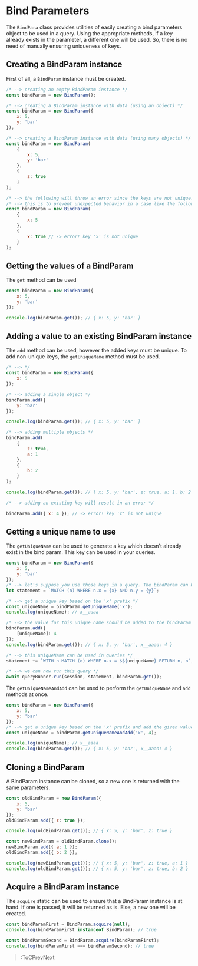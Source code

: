 # Bind Parameters

The `BindPara` class provides utilities of easily creating a bind parameters object to be used in a query. Using the appropriate methods, if a key already exists in the parameter, a different one will be used. So, there is no need of manually ensuring uniqueness of keys.

## Creating a BindParam instance

First of all, a `BindParam` instance must be created.
```js
/* --> creating an empty BindParam instance */
const bindParam = new BindParam();

/* --> creating a BindParam instance with data (using an object) */
const bindParam = new BindParam({
    x: 5,
    y: 'bar'
});

/* --> creating a BindParam instance with data (using many objects) */
const bindParam = new BindParam(
    {
        x: 5,
        y: 'bar'
    },
    {
        z: true
    }
);

/* --> the following will throw an error since the keys are not unique. To add non-unique keys, the `getUniqueName` method must be used */
/* --> this is to prevent unexpected behavior in a case like the following: "n1.x = {x}, n2.x = {x}", where a different value is intended to be used each time */
const bindParam = new BindParam(
    {
        x: 5
    },
    {
        x: true // -> error! key 'x' is not unique
    }
);
```

## Getting the values of a BindParam

The `get` method can be used

```js
const bindParam = new BindParam({
    x: 5,
    y: 'bar'
});

console.log(bindParam.get()); // { x: 5, y: 'bar' }
```

## Adding a value to an existing BindParam instance

The `add` method can be used, however the added keys must be unique. To add non-unique keys, the `getUniqueName` method must be used.

```js
/* --> */
const bindParam = new BindParam({
    x: 5
});

/* --> adding a single object */
bindParam.add({
    y: 'bar'
});

console.log(bindParam.get()); // { x: 5, y: 'bar' }

/* --> adding multiple objects */
bindParam.add(
    {
        z: true,
        a: 1
    },
    {
        b: 2
    }
);

console.log(bindParam.get()); // { x: 5, y: 'bar', z: true, a: 1, b: 2 }

/* --> adding an existing key will result in an error */

bindParam.add({ x: 4 }); // -> error! key 'x' is not unique
```

## Getting a unique name to use

The `getUniqueName` can be used to generate a key which doesn't already exist in the bind param. This key can be used in your queries.

```js
const bindParam = new BindParam({
    x: 5,
    y: 'bar'
});
/* --> let's suppose you use those keys in a query. The bindParam can be used as a parameter when we run it */
let statement = `MATCH (n) WHERE n.x = {x} AND n.y = {y}`;

/* --> get a unique key based on the 'x' prefix */
const uniqueName = bindParam.getUniqueName('x');
console.log(uniqueName); // x__aaaa

/* --> the value for this unique name should be added to the bindParam */
bindParam.add({
    [uniqueName]: 4
});
console.log(bindParam.get()); // { x: 5, y: 'bar', x__aaaa: 4 }

/* --> this uniqueName can be used in queries */
statement += `WITH n MATCH (o) WHERE o.x = $${uniqueName} RETURN n, o`;

/* --> we can now run this query */
await queryRunner.run(session, statement, bindParam.get());
```

The `getUniqueNameAndAdd` can be used to perform the `getUniqueName` and `add` methods at once.

```js
const bindParam = new BindParam({
    x: 5,
    y: 'bar'
});
/* --> get a unique key based on the 'x' prefix and add the given value to the bindParam */
const uniqueName = bindParam.getUniqueNameAndAdd('x', 4);

console.log(uniqueName); // x__aaaa
console.log(bindParam.get()); // { x: 5, y: 'bar', x__aaaa: 4 }
```

## Cloning a BindParam

A BindParam instance can be cloned, so a new one is returned with the same parameters.

```js
const oldBindParam = new BindParam({
    x: 5,
    y: 'bar'
});
oldBindParam.add({ z: true });

console.log(oldBindParam.get()); // { x: 5, y: 'bar', z: true }

const newBindParam = oldBindParam.clone();
newBindParam.add({ a: 1 });
oldBindParam.add({ b: 2 });

console.log(newBindParam.get()); // { x: 5, y: 'bar', z: true, a: 1 }
console.log(oldBindParam.get()); // { x: 5, y: 'bar', z: true, b: 2 }
```

## Acquire a BindParam instance

The `acquire` static can be used to ensure that a BindParam instance is at hand. If one is passed, it will be returned as is. Else, a new one will be created.

```js
const bindParamFirst = BindParam.acquire(null);
console.log(bindParamFirst instanceof BindParam); // true

const bindParamSecond = BindParam.acquire(bindParamFirst);
console.log(bindParamFirst === bindParamSecond); // true
```

> :ToCPrevNext